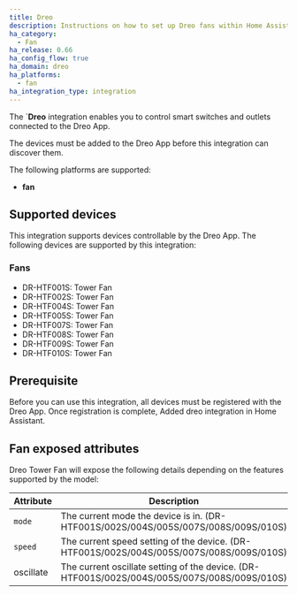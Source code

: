 ```yaml
---
title: Dreo
description: Instructions on how to set up Dreo fans within Home Assistant.
ha_category:
  - Fan
ha_release: 0.66
ha_config_flow: true
ha_domain: dreo
ha_platforms:
  - fan
ha_integration_type: integration
---
```


The `**Dreo** integration enables you to control smart switches and outlets connected to the Dreo App.

The devices must be added to the Dreo App before this integration can discover them.

The following platforms are supported:

- **fan**

## Supported devices

This integration supports devices controllable by the Dreo App.  The following devices are supported by this integration:

### Fans

- DR-HTF001S: Tower Fan
- DR-HTF002S: Tower Fan
- DR-HTF004S: Tower Fan
- DR-HTF005S: Tower Fan
- DR-HTF007S: Tower Fan
- DR-HTF008S: Tower Fan
- DR-HTF009S: Tower Fan
- DR-HTF010S: Tower Fan

## Prerequisite

Before you can use this integration, all devices must be registered with the
Dreo App. Once registration is complete,  Added dreo integration in Home Assistant.

## Fan exposed attributes

Dreo Tower Fan will expose the following details depending on the features supported by the model:

| Attribute | Description                                                  | Example |
| --------- | ------------------------------------------------------------ | ------- |
| `mode`    | The current mode the device is in. (DR-HTF001S/002S/004S/005S/007S/008S/009S/010S) | manual  |
| `speed`   | The current speed setting of the device. (DR-HTF001S/002S/004S/005S/007S/008S/009S/010S) | 1       |
| oscillate | The current oscillate setting of the device. (DR-HTF001S/002S/004S/005S/007S/008S/009S/010S) | true    |
